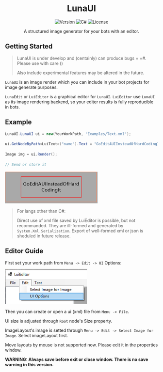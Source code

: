 <div align="center">

# LunaUI

[![Version](https://img.shields.io/badge/PreRelease-0.2.1-blue)](#)
[![C#](https://img.shields.io/badge/.NET-6.0-blue)](#)
[![License](https://img.shields.io/static/v1?label=LICENSE&message=GNU%20GPLv3&color=lightrey)](./blob/main/LICENSE)

A structured image generator for your bots with an editor.

</div>

## Getting Started

> LunaUI is under develop and (centainly) can produce bugs = =#. Please use with care () 
> 
> Also include experimental features may be altered in the future.

`LunaUI` is an image render which you can include in your bot projects for image generate purposes. 

`LunaEdit` or `LuiEditor` is a graphical editor for `LunaUI`.
`LuiEditor` use `LunaUI` as its image rendering backend, so your editer results is fully reproducible in bots.

## Example

```c#
LunaUI.LunaUI ui = new(YourWorkPath, "Examples/Text.xml");

ui.GetNodeByPath<LuiText>("name").Text = "GoEditAUIInsteadOfHardCodingIt";

Image img = ui.Render();

// Send or store it
```

![](.blob/example_text.png)

> For langs other than C#:
> 
> Direct use of xml file saved by LuiEditor is possible, but not recommanded. They are ill-formed and generated by `System.Xml.Serialization`. Export of well-formed xml or json is sheduled in future release.

## Editor Guide

First set your work path from `Menu -> Edit -> UI` Options:

![](.blob/menu_ui_config.PNG)

Then you can create or open a ui (xml) file from `Menu -> File`.

UI size is adjusted through `Root` node's Size property.

ImageLayout's image is setted through `Menu -> Edit -> Select Image for Image`. Select imageLayout first.

Move layouts by mouse is not supported now. Please edit it in the properties window.

**WARNING: Always save before exit or close window. There is no save warning in this version.**
